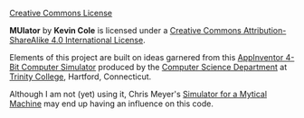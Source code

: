 [Creative Commons
License](https://i.creativecommons.org/l/by-sa/4.0/88x31.png")

__MUlator__ by __Kevin Cole__ is licensed under a [Creative Commons
Attribution-ShareAlike 4.0 International
License](http://creativecommons.org/licenses/by-sa/4.0/).

Elements of this project are built on ideas garnered from this
[AppInventor 4-Bit Computer
Simulator](http://appinventor.cs.trincoll.edu/csp/webapps/computer/gen0.html)
produced by the [Computer Science
Department](http://www.trincoll.edu/Academics/MajorsAndMinors/Computer/Pages/default.aspx)
at [Trinity College](http://www.trincoll.edu/), Hartford,
Connecticut.

Although I am not (yet) using it,  Chris Meyer's [Simulator for a Mytical
Machine](http://www.openbookproject.net/py4fun/mm/simulator.html) may end
up having an influence on this code.
